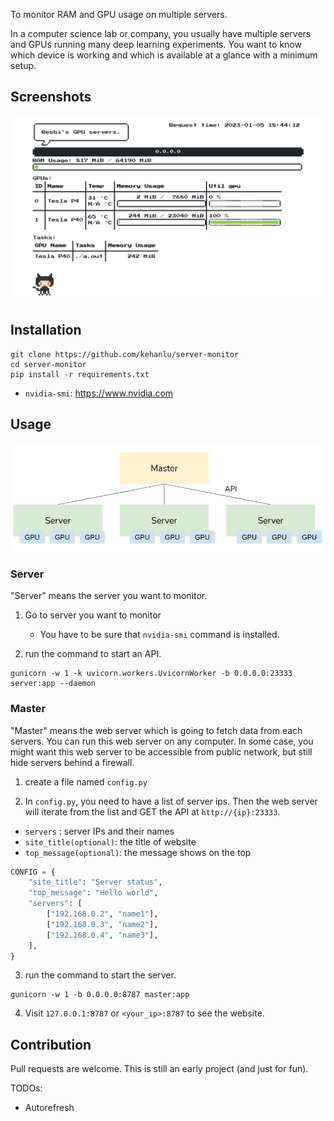 To monitor RAM and GPU usage on multiple servers. 

In a computer science lab or company, you usually have multiple servers and GPUs running many deep learning experiments. You want to know which device is working and which is available at a glance with a minimum setup.

## Screenshots

![](images/DeepinScreenshot_select-area_20230105184435.png)

## Installation

```shell
git clone https://github.com/kehanlu/server-monitor
cd server-monitor
pip install -r requirements.txt
```

- `nvidia-smi`: https://www.nvidia.com


## Usage

![](images/2021-02-04-04-53-08.png)

### Server

"Server" means the server you want to monitor.

1. Go to server you want to monitor
    - You have to be sure that `nvidia-smi` command is installed.

2. run the command to start an API.

```shell
gunicorn -w 1 -k uvicorn.workers.UvicornWorker -b 0.0.0.0:23333 server:app --daemon
```

### Master

"Master" means the web server which is going to fetch data from each servers. You can run this web server on any computer. In some case, you might want this web server to be accessible from public network, but still hide servers behind a firewall.

1. create a file named `config.py`

2. In `config.py`, you need to have a list of server ips. Then the web server will iterate from the list and GET the API at `http://{ip}:23333`.

- `servers` : server IPs and their names
- `site_title(optional)`: the title of website
- `top_message(optional)`: the message shows on the top

```python
CONFIG = {
    "site_title": "Server status",
    "top_message": "Hello world",
    "servers": [
        ["192.168.0.2", "name1"],
        ["192.168.0.3", "name2"],
        ["192.168.0.4", "name3"],
    ],
}

```

3. run the command to start the server.

```shell
gunicorn -w 1 -b 0.0.0.0:8787 master:app
```

4. Visit `127.0.0.1:8787` or `<your_ip>:8787` to see the website.

## Contribution

Pull requests are welcome. This is still an early project (and just for fun).

TODOs:

- Autorefresh
